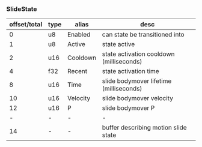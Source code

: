 ### SlideState

|offset/total|type|alias|desc|
|-|-|-|-|
|0|u8|Enabled|can state be transitioned into|
|1|u8|Active|state active|
|2|u16|Cooldown|state activation cooldown (milliseconds)|
|4|f32|Recent|state activation time|
|8|u16|Time|slide bodymover lifetime (milliseconds)|
|10|u16|Velocity|slide bodymover velocity|
|12|u16|P|slide bodymover P|
|-|-|-|-|
|14|-|-|buffer describing motion slide state|